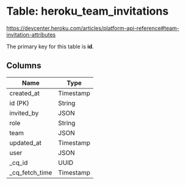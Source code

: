 # Table: heroku_team_invitations
https://devcenter.heroku.com/articles/platform-api-reference#team-invitation-attributes

The primary key for this table is **id**.


## Columns
| Name          | Type          |
| ------------- | ------------- |
|created_at|Timestamp|
|id (PK)|String|
|invited_by|JSON|
|role|String|
|team|JSON|
|updated_at|Timestamp|
|user|JSON|
|_cq_id|UUID|
|_cq_fetch_time|Timestamp|